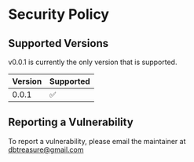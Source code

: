 # Security Policy

## Supported Versions

v0.0.1 is currently the only version that is supported.

| Version | Supported          |
| ------- | ------------------ |
| 0.0.1   | :white_check_mark: |

## Reporting a Vulnerability

To report a vulnerability, please email the maintainer at dbtreasure@gmail.com
